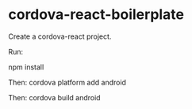# cordova-react-boilerplate
Create a cordova-react project.

Run: 

  npm install
  
Then:
  cordova platform add android
  
  
Then:
  cordova build android
